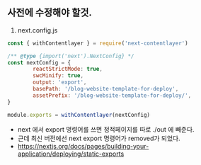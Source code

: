 ## 사전에 수정해야 할것.

1. next.config.js
```js
const { withContentlayer } = require('next-contentlayer')

/** @type {import('next').NextConfig} */
const nextConfig = { 
		reactStrictMode: true, 
		swcMinify: true,
		output: 'export',
		basePath: '/blog-website-template-for-deploy',
		assetPrefix: '/blog-website-template-for-deploy/',
}

module.exports = withContentlayer(nextConfig)
```

- next 에서 export 명령어를 쓰면 정적페이지를 따로 ./out 에 빼준다.
- 근데 최신 버전에선 next export 명령어가 removed가 되었다.
- https://nextjs.org/docs/pages/building-your-application/deploying/static-exports
